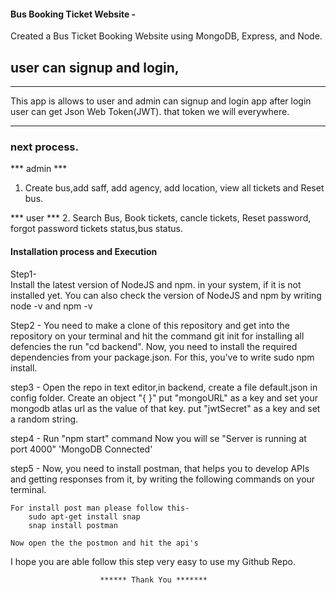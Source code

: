 #### Bus Booking Ticket Website -
Created a Bus Ticket Booking Website using MongoDB, Express, and Node.

## user can signup and login, 

****
This app is allows to user and admin can signup and login app
after login user can get Json Web Token(JWT). that token we will everywhere.
****

### next process. 
*** admin *** 
1. Create bus,add saff, add agency, add location, view all tickets and Reset bus.

*** user *** 
2. Search Bus, Book tickets, cancle tickets, Reset password, forgot password tickets status,bus status.


#### Installation process and Execution

Step1-  
    Install the latest version of NodeJS and npm. in your system, if it is not installed yet.
    You can also check the version of NodeJS and npm by writing node -v and npm -v

Step2 -
    You need to make a clone of this repository and get into the repository on your terminal and hit the command git init for installing all defencies the run "cd backend". Now, you need to install the required dependencies from your package.json. For this, you've to write sudo npm install.

step3 - 
    Open the repo in text editor,in backend, create a file default.json in config folder. Create an object "{ }" put "mongoURL" as a key and set your mongodb atlas url as the value of that key. put "jwtSecret" as a key and set a random string.

step4 - 
    Run "npm start" command Now you will se "Server is running at port 4000" 'MongoDB Connected'

step5 - 
    Now, you need to install postman, that helps you to develop APIs and getting responses from it, by writing the following commands on your terminal.


    For install post man please follow this-
        sudo apt-get install snap
        snap install postman

    Now open the the postmon and hit the api's

I hope you are able follow this step very easy to use my Github Repo.

                        ****** Thank You ******* 